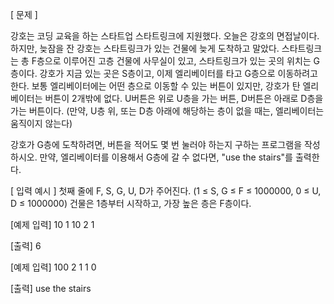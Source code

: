 [ 문제 ]

강호는 코딩 교육을 하는 스타트업 스타트링크에 지원했다. 
오늘은 강호의 면접날이다. 하지만, 늦잠을 잔 강호는 스타트링크가 있는 건물에 늦게 도착하고 말았다.
스타트링크는 총 F층으로 이루어진 고층 건물에 사무실이 있고, 스타트링크가 있는 곳의 위치는 G층이다. 
강호가 지금 있는 곳은 S층이고, 이제 엘리베이터를 타고 G층으로 이동하려고 한다.
보통 엘리베이터에는 어떤 층으로 이동할 수 있는 버튼이 있지만, 
강호가 탄 엘리베이터는 버튼이 2개밖에 없다. 
U버튼은 위로 U층을 가는 버튼, D버튼은 아래로 D층을 가는 버튼이다. 
(만약, U층 위, 또는 D층 아래에 해당하는 층이 없을 때는, 엘리베이터는 움직이지 않는다)

강호가 G층에 도착하려면, 버튼을 적어도 몇 번 눌러야 하는지 구하는 프로그램을 작성하시오. 
만약, 엘리베이터를 이용해서 G층에 갈 수 없다면, "use the stairs"를 출력한다.

[ 입력 예시 ]
첫째 줄에 F, S, G, U, D가 주어진다. 
(1 ≤ S, G ≤ F ≤ 1000000, 0 ≤ U, D ≤ 1000000) 건물은 1층부터 시작하고, 가장 높은 층은 F층이다.

[예제 입력]
10 1 10 2 1

[출력]
6

[예제 입력]
100 2 1 1 0

[출력]
use the stairs